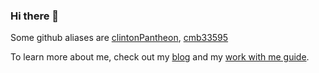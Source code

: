
### Hi there 👋
Some github aliases are [clintonPantheon](github.com/clintonPantheon), [cmb33595](github.com/cmb33595)

To learn more about me, check out my [blog](https://torrho.com) and my [work with me guide](https://workwithme.guide/clintonPantheon).


<!--
**afbase/afbase** is a ✨ _special_ ✨ repository because its `README.md` (this file) appears on your GitHub profile.

Here are some ideas to get you started:

- 🔭 I’m currently working on ...
- 🌱 I’m currently learning ...
- 👯 I’m looking to collaborate on ...
- 🤔 I’m looking for help with ...
- 💬 Ask me about ...
- 📫 How to reach me: ...
- 😄 Pronouns: ...
- ⚡ Fun fact: ...
-->
